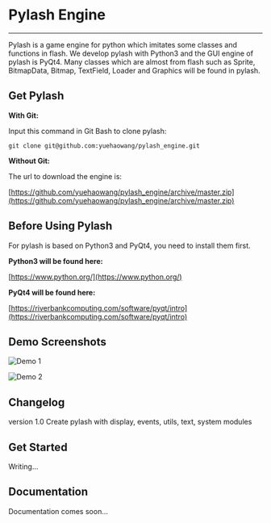 # Pylash Engine
---------------


Pylash is a game engine for python which imitates some classes and functions in flash. We develop pylash with Python3 and the GUI engine of pylash is PyQt4. Many classes which are almost from flash such as Sprite, BitmapData, Bitmap, TextField, Loader and Graphics will be found in pylash.

## Get Pylash

**With Git:**

Input this command in Git Bash to clone pylash:

```
git clone git@github.com:yuehaowang/pylash_engine.git
```

**Without Git:**

The url to download the engine is: 

[https://github.com/yuehaowang/pylash_engine/archive/master.zip](https://github.com/yuehaowang/pylash_engine/archive/master.zip)


## Before Using Pylash

For pylash is based on Python3 and PyQt4, you need to install them first.

**Python3 will be found here:**

[https://www.python.org/](https://www.python.org/)

**PyQt4 will be found here:**

[https://riverbankcomputing.com/software/pyqt/intro](https://riverbankcomputing.com/software/pyqt/intro)


## Demo Screenshots

![Demo 1](http://images.cnblogs.com/cnblogs_com/yorhom/731449/o_pylash_demo1.png)

![Demo 2](http://images.cnblogs.com/cnblogs_com/yorhom/731449/o_pylash_demo2.png)


## Changelog

version 1.0
Create pylash with display, events, utils, text, system modules


## Get Started

Writing...

## Documentation

Documentation comes soon...